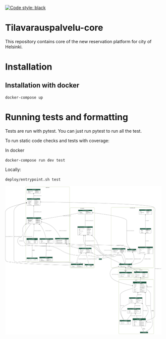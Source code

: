 [![Code style: black](https://img.shields.io/badge/code%20style-black-000000.svg)](https://github.com/psf/black)


Tilavarauspalvelu-core
===================
This repository contains core of the new reservation platform for city of Helsinki.

# Installation

## Installation with docker

`docker-compose up`

# Running tests and formatting

Tests are run with pytest. You can just run pytest to run all the test. 

To run static code checks and tests with coverage:

In docker

`docker-compose run dev test`

Locally:

`deploy/entrypoint.sh test`

![Tietokantakuvaus](tilavarauspalvelu_visualized.png)